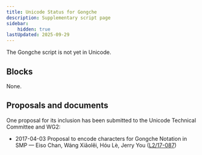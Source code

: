 ```yaml
---
title: Unicode Status for Gongche
description: Supplementary script page
sidebar:
    hidden: true
lastUpdated: 2025-09-29
---
```


The Gongche script is not yet in Unicode.

## Blocks

None.

## Proposals and documents

One proposal for its inclusion has been submitted to the Unicode Technical Committee and WG2:
- 2017-04-03 Proposal to encode characters for Gongche Notation in SMP — Eiso Chan, Wáng Xiǎolěi, Hóu Lè, Jerry You ([L2/17-087](http://www.unicode.org/cgi-bin/GetMatchingDocs.pl?L2/17-087))
